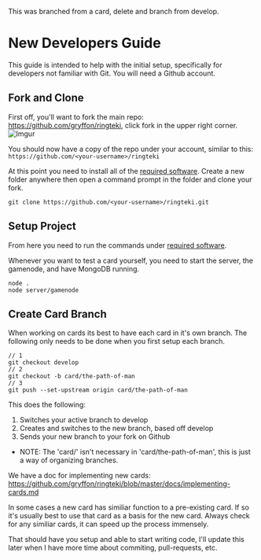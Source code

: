 This was branched from a card, delete and branch from develop.

# New Developers Guide
This guide is intended to help with the initial setup, specifically for developers not familiar with Git. You will need a Github account.

## Fork and Clone

First off, you'll want to fork the main repo: https://github.com/gryffon/ringteki, click fork in the upper right corner.
![Imgur](https://i.imgur.com/Cf02DSI.png)

You should now have a copy of the repo under your account, similar to this: 
`https://github.com/<your-username>/ringteki`

At this point you need to install all of the [required software](https://github.com/gryffon/ringteki#required-software). Create a new folder anywhere then open a command prompt in the folder and clone your fork.

`
git clone https://github.com/<your-username>/ringteki.git
`

## Setup Project
From here you need to run the commands under [required software](https://github.com/gryffon/ringteki#required-software).

Whenever you want to test a card yourself, you need to start the server, the gamenode, and have MongoDB running.
```
node .
node server/gamenode
```
## Create Card Branch
When working on cards its best to have each card in it's own branch. The following only needs to be done when you first setup each branch.
```
// 1
git checkout develop
// 2
git checkout -b card/the-path-of-man
// 3
git push --set-upstream origin card/the-path-of-man
```
This does the following:
 1. Switches your active branch to develop
 2. Creates and switches to the new branch, based off develop
 3. Sends your new branch to your fork on Github

 * NOTE: The 'card/' isn't necessary in 'card/the-path-of-man', this is just a way of organizing branches.

We have a doc for implementing new cards: https://github.com/gryffon/ringteki/blob/master/docs/implementing-cards.md 

In some cases a new card has similiar function to a pre-existing card. If so it's usually best to use that card as a basis for the new card. Always check for any similiar cards, it can speed up the process immensely.

That should have you setup and able to start writing code, I'll update this later when I have more time about commiting, pull-requests, etc.
